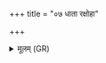 +++
title = "०७ धाता रक्षोहा"

+++
<details><summary>मूलम् (GR)</summary>

धाता रक्षोहा (…) ॥
</details>